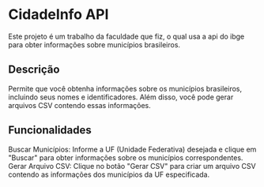 # CidadeInfo API

Este projeto é um trabalho da faculdade que fiz, o qual usa a api do ibge para obter informações sobre municípios brasileiros.

## Descrição

Permite que você obtenha informações sobre os municípios brasileiros, incluindo seus nomes e identificadores. Além disso, você pode gerar arquivos CSV contendo essas informações.


## Funcionalidades

  Buscar Municípios: Informe a UF (Unidade Federativa) desejada e clique em "Buscar" para obter informações sobre os municípios correspondentes.
  Gerar Arquivo CSV: Clique no botão "Gerar CSV" para criar um arquivo CSV contendo as informações dos municípios da UF especificada.
